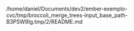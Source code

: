 /home/daniel/Documents/dev2/ember-exemplo-cvc/tmp/broccoli_merge_trees-input_base_path-B3PSW9Ig.tmp/2/README.md